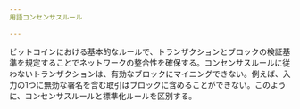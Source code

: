 ```yaml
---
用語コンセンサスルール

---
```

ビットコインにおける基本的なルールで、トランザクションとブロックの検証基準を規定することでネットワークの整合性を確保する。コンセンサスルールに従わないトランザクションは、有効なブロックにマイニングできない。例えば、入力の1つに無効な署名を含む取引はブロックに含めることができない。このように、コンセンサスルールと標準化ルールを区別する。